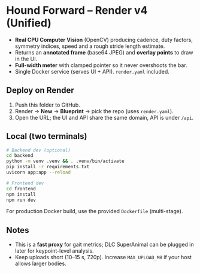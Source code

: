# Hound Forward – Render v4 (Unified)

- **Real CPU Computer Vision** (OpenCV) producing cadence, duty factors, symmetry indices, speed and a rough stride length estimate.
- Returns an **annotated frame** (base64 JPEG) and **overlay points** to draw in the UI.
- **Full-width meter** with clamped pointer so it never overshoots the bar.
- Single Docker service (serves UI + API). `render.yaml` included.

## Deploy on Render
1. Push this folder to GitHub.
2. Render → **New** → **Blueprint** → pick the repo (uses `render.yaml`).
3. Open the URL; the UI and API share the same domain, API is under `/api`.

## Local (two terminals)
```bash
# Backend dev (optional)
cd backend
python -m venv .venv && . .venv/bin/activate
pip install -r requirements.txt
uvicorn app:app --reload
```
```bash
# Frontend dev
cd frontend
npm install
npm run dev
```
For production Docker build, use the provided `Dockerfile` (multi-stage).

## Notes
- This is a **fast proxy** for gait metrics; DLC SuperAnimal can be plugged in later for keypoint-level analysis.
- Keep uploads short (10–15 s, 720p). Increase `MAX_UPLOAD_MB` if your host allows larger bodies.
